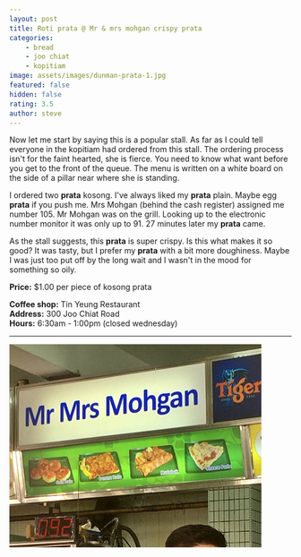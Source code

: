 ```yaml
---
layout: post
title: Roti prata @ Mr & mrs mohgan crispy prata
categories: 
    - bread
    - joo chiat
    - kopitiam
image: assets/images/dunman-prata-1.jpg
featured: false
hidden: false
rating: 3.5
author: steve
---
```

Now let me start by saying this is a popular stall. As far as I could tell everyone in the kopitiam had ordered from this stall. The ordering process isn't for the faint hearted, she is fierce. You need to know what want before you get to the front of the queue. The menu is written on a white board on the side of a pillar near where she is standing.

I ordered two **prata** kosong. I've always liked my **prata** plain. Maybe egg **prata** if you push me. Mrs Mohgan (behind the cash register) assigned me number 105. Mr Mohgan was on the grill. Looking up to the electronic number monitor it was only up to 91. 27 minutes later my **prata** came.

As the stall suggests, this **prata** is super crispy. Is this what makes it so good? It was tasty, but I prefer my **prata** with a bit more doughiness. Maybe I was just too put off by the long wait and I wasn't in the mood for something so oily.

**Price:** $1.00 per piece of kosong prata  

**Coffee shop:** Tin Yeung Restaurant  
**Address:** 300 Joo Chiat Road  
**Hours:** 6:30am - 1:00pm (closed wednesday)  

***  

![Mr and mrs mohgan](/assets/images/dunman-prata-2.jpg "mr and mrs mohgan")

